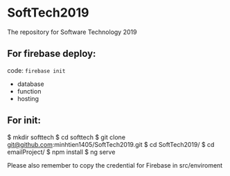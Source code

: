 # SoftTech2019
The repository for Software Technology 2019

## For firebase deploy:
code: `firebase init`
+ database
+ function
+ hosting

## For init:

$ mkdir softtech
$ cd softtech
$ git clone git@github.com:minhtien1405/SoftTech2019.git
$ cd SoftTech2019/
$ cd emailProject/
$ npm install
$ ng serve

Please also remember to copy the credential for Firebase in src/enviroment
